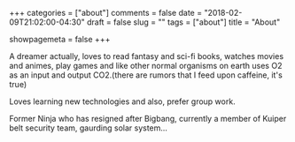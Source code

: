 +++
categories = ["about"]
comments = false
date = "2018-02-09T21:02:00-04:30"
draft = false
slug = ""
tags = ["about"]
title = "About"

showpagemeta = false
+++

A dreamer actually, loves to read fantasy and sci-fi books, watches movies and animes, play games and like other normal organisms on earth uses O2 as an input and output CO2.(there are rumors that I feed upon caffeine, it's true)  

Loves learning new technologies and also, prefer group work. 

Former Ninja who has resigned after Bigbang, currently a member of Kuiper belt security team, gaurding solar system...  


